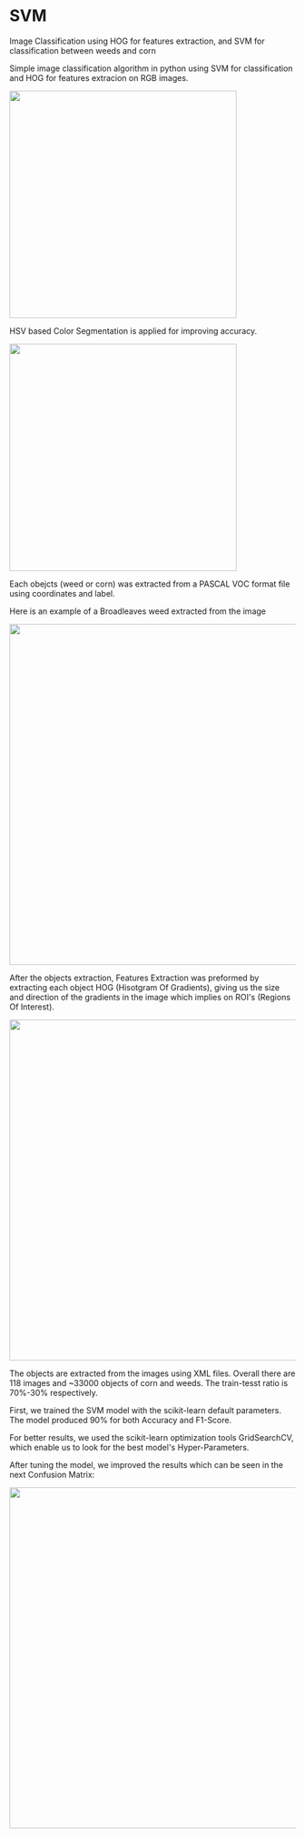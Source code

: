 # SVM
Image Classification using HOG for features extraction, and SVM for classification between weeds and corn

Simple image classification algorithm in python using SVM for classification and HOG for features extracion on RGB images.

<img src="https://user-images.githubusercontent.com/60111412/86513939-d3c9d800-be16-11ea-98cd-45971fd4b402.png" width="400"/>

HSV based Color Segmentation is applied for improving accuracy.

<img src="https://user-images.githubusercontent.com/60111412/86513940-d88e8c00-be16-11ea-94a1-afba6c4ec347.png" width="400"/>

Each obejcts (weed or corn) was extracted from a PASCAL VOC format file using coordinates and label.

Here is an example of a Broadleaves weed extracted from the image 

<img src="https://user-images.githubusercontent.com/60111412/88196627-16c6e080-cc4a-11ea-8095-7ca2e53f5e84.png" width="600"/>

After the objects extraction, Features Extraction was preformed by extracting each object HOG (Hisotgram Of Gradients), giving us the 
size and direction of the gradients in the image which implies on ROI's (Regions Of Interest).

<img src="https://user-images.githubusercontent.com/60111412/88197211-d1ef7980-cc4a-11ea-9725-3aeaa4754fe1.png" width="600"/>


The objects are extracted from the images using XML files. Overall there are 118 images and ~33000 objects of corn and weeds.
The train-tesst ratio is 70%-30% respectively.

First, we trained the SVM model with the scikit-learn default parameters.
The model produced 90% for both Accuracy and F1-Score.

For better results, we used the scikit-learn optimization tools GridSearchCV, which enable us to 
look for the best model's Hyper-Parameters.

After tuning the model, we improved the results which can be seen in the next Confusion Matrix:

<img src="https://user-images.githubusercontent.com/60111412/88200844-5d6b0980-cc4f-11ea-9718-2ec4cfebfe6c.png" width="600"/>

